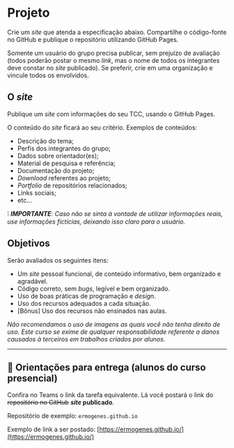 # Projeto

Crie um _site_ que atenda a especificação abaixo. Compartilhe o código-fonte no GitHub e publique o repositório utilizando GitHub Pages.

Somente um usuário do grupo precisa publicar, sem prejuízo de avaliação (todos poderão postar o mesmo _link_, mas o nome de todos os integrantes deve constar no _site_ publicado). Se preferir, crie em uma organização e vincule todos os envolvidos.

## O _site_

Publique um _site_ com informações do seu TCC, usando o GitHub Pages.

O conteúdo do _site_ ficará ao seu critério. Exemplos de conteúdos:

- Descrição do tema;
- Perfis dos integrantes do grupo;
- Dados sobre orientador(es);
- Material de pesquisa e referência;
- Documentação do projeto;
- _Download_ referentes ao projeto;
- _Portfolio_ de repositórios relacionados; 
- Links sociais;
- etc...

❕ _**IMPORTANTE**: Caso não se sinta à vontade de utilizar informações reais, use informações fictícias, deixando isso claro para o usuário._

## Objetivos

Serão avaliados os seguintes itens:

- Um _site_ pessoal funcional, de conteúdo informativo, bem organizado e agradável.
- Código correto, sem _bugs_, legível e bem organizado.
- Uso de boas práticas de programação e _design_.
- Uso dos recursos adequados a cada situação.
- [Bônus] Uso dos recursos não ensinados nas aulas.

_Não recomendamos o uso de imagens as quais você não tenha direito de uso. Este curso se exime de qualquer responsabilidade referente a danos causados à terceiros em trabalhos criados por alunos_.

---

## 🏁 Orientações para entrega (alunos do curso presencial)
Confira no Teams o link da tarefa equivalente. Lá você postará o link do ~~repositório no GitHub~~ **_site_ publicado**.

Repositório de exemplo: `ermogenes.github.io`

Exemplo de link a ser postado: [https://ermogenes.github.io/](https://ermogenes.github.io/)